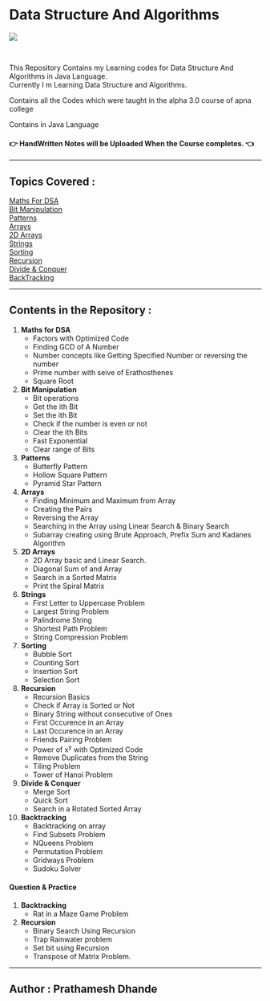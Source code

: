 # Data Structure And Algorithms

![](https://img.shields.io/badge/language-Java-blue?style=flat-square&logo=java)

</br>
<p>
This Repository Contains my Learning codes for Data Structure And Algorithms in Java Language.</br>
Currently I m Learning Data Structure and Algorithms.
</br>

Contains all the Codes which were taught in the alpha 3.0 course of apna college

Contains in Java Language</p>

#### 👉 HandWritten Notes will be Uploaded When the Course completes. 👈

---

## Topics Covered :

[Maths For DSA](/src/tutorial/Math)</br>
[Bit Manipulation](/src/tutorial/BitMagic)</br>
[Patterns](/src/tutorial/Patterns)</br>
[Arrays](src/tutorial/Arrays)</br>
[2D Arrays](/src/tutorial/Arrays2D)</br>
[Strings](/src/tutorial/Strings)</br>
[Sorting](/src/tutorial/Sorting)</br>
[Recursion](/src/tutorial/Recursion)</br>
[Divide & Conquer](/src/tutorial/DivideAndConquer)</br>
[BackTracking](/src/tutorial/Backtracking)</br>

---

## Contents in the Repository :

1. **Maths for DSA**
   - Factors with Optimized Code
   - Finding GCD of A Number
   - Number concepts like Getting Specified Number or reversing the number
   - Prime number with seive of Erathosthenes
   - Square Root
2. **Bit Manipulation**
   - Bit operations
   - Get the ith Bit
   - Set the ith Bit
   - Check if the number is even or not
   - Clear the ith Bits
   - Fast Exponential
   - Clear range of Bits
3. **Patterns**
   - Butterfly Pattern
   - Hollow Square Pattern
   - Pyramid Star Pattern
4. **Arrays**
   - Finding Minimum and Maximum from Array
   - Creating the Pairs
   - Reversing the Array
   - Searching in the Array using Linear Search & Binary Search
   - Subarray creating using Brute Approach, Prefix Sum and Kadanes Algorithm
5. **2D Arrays**
   - 2D Array basic and Linear Search.
   - Diagonal Sum of and Array
   - Search in a Sorted Matrix
   - Print the Spiral Matrix
6. **Strings**
   - First Letter to Uppercase Problem
   - Largest String Problem
   - Palindrome String
   - Shortest Path Problem
   - String Compression Problem
7. **Sorting**
   - Bubble Sort
   - Counting Sort
   - Insertion Sort
   - Selection Sort
8. **Recursion**
   - Recursion Basics
   - Check if Array is Sorted or Not
   - Binary String without consecutive of Ones
   - First Occurence in an Array
   - Last Occurence in an Array
   - Friends Pairing Problem
   - Power of x<sup>y</sup> with Optimized Code
   - Remove Duplicates from the String
   - Tiling Problem
   - Tower of Hanoi Problem
9. **Divide & Conquer**
   - Merge Sort
   - Quick Sort
   - Search in a Rotated Sorted Array
10. **Backtracking**
    - Backtracking on array
    - Find Subsets Problem
    - NQueens Problem
    - Permutation Problem
    - Gridways Problem
    - Sudoku Solver

#### Question & Practice

1. **Backtracking**
   - Rat in a Maze Game Problem
2. **Recursion**
   - Binary Search Using Recursion
   - Trap Rainwater problem
   - Set bit using Recursion
   - Transpose of Matrix Problem.

---

## Author : Prathamesh Dhande
